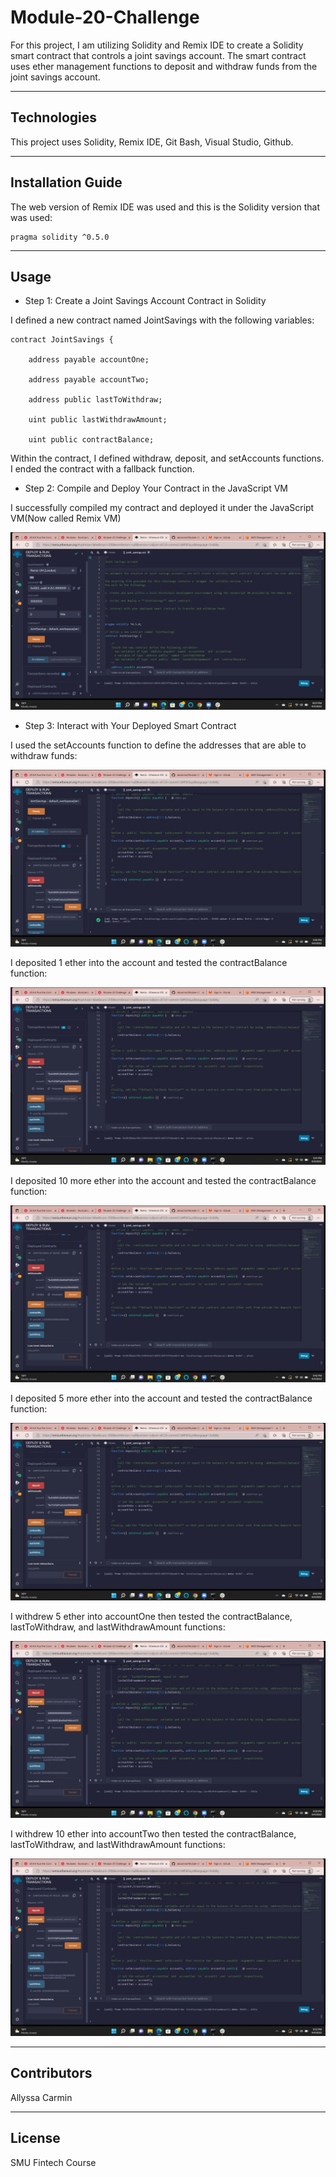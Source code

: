 # Module-20-Challenge

For this project, I am utilizing Solidity and Remix IDE to create a Solidity smart contract that controls a joint savings account. The smart contract uses ether management functions to deposit and withdraw funds from the joint savings account.

---

## Technologies

This project uses Solidity, Remix IDE, Git Bash, Visual Studio, Github.

---

## Installation Guide

The web version of Remix IDE was used and this is the Solidity version that was used:

    pragma solidity ^0.5.0

---

## Usage

* Step 1: Create a Joint Savings Account Contract in Solidity

I defined a new contract named JointSavings with the following variables:

    contract JointSavings {

        address payable accountOne; 

        address payable accountTwo; 

        address public lastToWithdraw;

        uint public lastWithdrawAmount;

        uint public contractBalance;


Within the contract, I defined withdraw, deposit, and setAccounts functions. I ended the contract with a fallback function.


* Step 2: Compile and Deploy Your Contract in the JavaScript VM

I successfully compiled my contract and deployed it under the JavaScript VM(Now called Remix VM)

![Compile and Deploy](https://github.com/abcarmin/Module-20-Challenge/blob/main/Screenshot%20(16).png)



* Step 3: Interact with Your Deployed Smart Contract

I used the setAccounts function to define the addresses that are able to withdraw funds:

![setAccounts Function](https://github.com/abcarmin/Module-20-Challenge/blob/main/Screenshot%20(10).png)


I deposited 1 ether into the account and tested the contractBalance function:

![Deposit Function](https://github.com/abcarmin/Module-20-Challenge/blob/main/Screenshot%20(11).png)


I deposited 10 more ether into the account and tested the contractBalance function:

![Deposit Function](https://github.com/abcarmin/Module-20-Challenge/blob/main/Screenshot%20(12).png)


I deposited 5 more ether into the account and tested the contractBalance function:

![Deposit Function](https://github.com/abcarmin/Module-20-Challenge/blob/main/Screenshot%20(13).png)


I withdrew 5 ether into accountOne then tested the contractBalance, lastToWithdraw, and lastWithdrawAmount functions:

![Withdraw Function](https://github.com/abcarmin/Module-20-Challenge/blob/main/Screenshot%20(14).png)


I withdrew 10 ether into accountTwo then tested the contractBalance, lastToWithdraw, and lastWithdrawAmount functions:

![Withdraw Function](https://github.com/abcarmin/Module-20-Challenge/blob/main/Screenshot%20(15).png)




---

## Contributors

Allyssa Carmin

---

## License

SMU Fintech Course